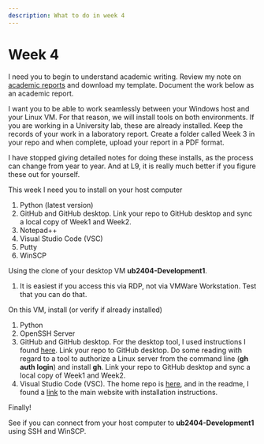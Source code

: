 ```yaml
---
description: What to do in week 4
---
```


# Week 4

I need you to begin to understand academic writing. Review my note on [academic reports](https://app.gitbook.com/o/QPfy4AwGQImQTS0uxR0R/s/Ln5NN2lLLiBBdr87ld9c/) and download my template. Document the work below as an academic report.

I want you to be able to work seamlessly between your Windows host and your Linux VM. For that reason, we will install tools on both environments. If you are working in a University lab, these are already installed. Keep the records of your work in a laboratory report. Create a folder called Week 3 in your repo and when complete, upload your report in a PDF format.

I have stopped giving detailed notes for doing these installs, as the process can change from year to year. And at L9, it is really much better if you figure these out for yourself.

This week I need you to install on your host computer

1. Python (latest version)
2. GitHub and GitHub desktop. Link your repo to GitHub desktop and sync a local copy of Week1 and Week2.
3. Notepad++
4. Visual Studio Code (VSC)
5. Putty
6. WinSCP

Using the clone of your desktop VM **ub2404-Development1**.&#x20;

1. It is easiest if you access this via RDP, not via VMWare Workstation. Test that you can do that.

On this VM, install (or verify if already installed)

1. Python
2. OpenSSH Server
3. GitHub and GitHub desktop. For the desktop tool, I used instructions I found [here](https://github.com/shiftkey/desktop?tab=readme-ov-file#installation-via-package-manager). Link your repo to GitHub desktop. Do some reading with regard to a tool to authorize a Linux server from the command line (**gh auth login**) and install **gh**. Link your repo to GitHub desktop and sync a local copy of Week1 and Week2.
4. Visual Studio Code (VSC). The home repo is [here](https://github.com/microsoft/vscode), and in the readme, I found a [link](https://code.visualstudio.com/download) to the main website with installation instructions.

Finally!

See if you can connect from your host computer to **ub2404-Development1** using SSH and WinSCP.

